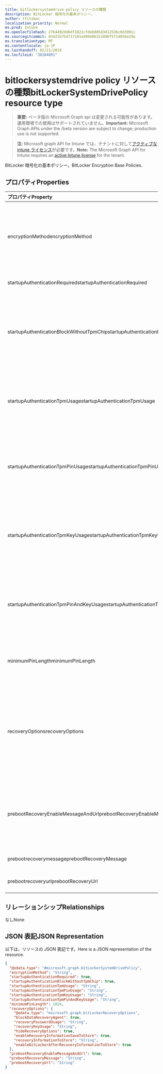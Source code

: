 ```yaml
---
title: bitlockersystemdrive policy リソースの種類
description: BitLocker 暗号化の基本ポリシー。
author: tfitzmac
localization_priority: Normal
ms.prod: Intune
ms.openlocfilehash: 27b4492dd6df2821cfdeb885d3412536c0d3991c
ms.sourcegitcommit: 03421b75d717101a499e0b311890f5714056e29e
ms.translationtype: MT
ms.contentlocale: ja-JP
ms.lasthandoff: 02/21/2019
ms.locfileid: "30164891"
---
```

# <a name="bitlockersystemdrivepolicy-resource-type"></a><span data-ttu-id="7e05c-103">bitlockersystemdrive policy リソースの種類</span><span class="sxs-lookup"><span data-stu-id="7e05c-103">bitLockerSystemDrivePolicy resource type</span></span>

> <span data-ttu-id="7e05c-104">**重要:** ベータ版の Microsoft Graph api は変更される可能性があります。運用環境での使用はサポートされていません。</span><span class="sxs-lookup"><span data-stu-id="7e05c-104">**Important:** Microsoft Graph APIs under the /beta version are subject to change; production use is not supported.</span></span>

> <span data-ttu-id="7e05c-105">**注:** Microsoft graph API for Intune では、テナントに対して[アクティブな intune ライセンス](https://go.microsoft.com/fwlink/?linkid=839381)が必要です。</span><span class="sxs-lookup"><span data-stu-id="7e05c-105">**Note:** The Microsoft Graph API for Intune requires an [active Intune license](https://go.microsoft.com/fwlink/?linkid=839381) for the tenant.</span></span>

<span data-ttu-id="7e05c-106">BitLocker 暗号化の基本ポリシー。</span><span class="sxs-lookup"><span data-stu-id="7e05c-106">BitLocker Encryption Base Policies.</span></span>

## <a name="properties"></a><span data-ttu-id="7e05c-107">プロパティ</span><span class="sxs-lookup"><span data-stu-id="7e05c-107">Properties</span></span>
|<span data-ttu-id="7e05c-108">プロパティ</span><span class="sxs-lookup"><span data-stu-id="7e05c-108">Property</span></span>|<span data-ttu-id="7e05c-109">型</span><span class="sxs-lookup"><span data-stu-id="7e05c-109">Type</span></span>|<span data-ttu-id="7e05c-110">説明</span><span class="sxs-lookup"><span data-stu-id="7e05c-110">Description</span></span>|
|:---|:---|:---|
|<span data-ttu-id="7e05c-111">encryptionMethod</span><span class="sxs-lookup"><span data-stu-id="7e05c-111">encryptionMethod</span></span>|[<span data-ttu-id="7e05c-112">bitlockerencryptionmethod</span><span class="sxs-lookup"><span data-stu-id="7e05c-112">bitLockerEncryptionMethod</span></span>](../resources/intune-deviceconfig-bitlockerencryptionmethod.md)|<span data-ttu-id="7e05c-113">オペレーティングシステムドライブの暗号化方法を選択します。</span><span class="sxs-lookup"><span data-stu-id="7e05c-113">Select the encryption method for operating system drives.</span></span> <span data-ttu-id="7e05c-114">使用可能な値は、`aesCbc128`、`aesCbc256`、`xtsAes128`、`xtsAes256` です。</span><span class="sxs-lookup"><span data-stu-id="7e05c-114">Possible values are: `aesCbc128`, `aesCbc256`, `xtsAes128`, `xtsAes256`.</span></span>|
|<span data-ttu-id="7e05c-115">startupAuthenticationRequired</span><span class="sxs-lookup"><span data-stu-id="7e05c-115">startupAuthenticationRequired</span></span>|<span data-ttu-id="7e05c-116">Boolean</span><span class="sxs-lookup"><span data-stu-id="7e05c-116">Boolean</span></span>|<span data-ttu-id="7e05c-117">起動時に追加の認証を要求します。</span><span class="sxs-lookup"><span data-stu-id="7e05c-117">Require additional authentication at startup.</span></span>|
|<span data-ttu-id="7e05c-118">startupAuthenticationBlockWithoutTpmChip</span><span class="sxs-lookup"><span data-stu-id="7e05c-118">startupAuthenticationBlockWithoutTpmChip</span></span>|<span data-ttu-id="7e05c-119">Boolean</span><span class="sxs-lookup"><span data-stu-id="7e05c-119">Boolean</span></span>|<span data-ttu-id="7e05c-120">互換性のある TPM を使用せずに BitLocker を許可するかどうかを示します (パスワードまたは USB フラッシュドライブのスタートアップキーが必要です)。</span><span class="sxs-lookup"><span data-stu-id="7e05c-120">Indicates whether to allow BitLocker without a compatible TPM (requires a password or a startup key on a USB flash drive).</span></span>|
|<span data-ttu-id="7e05c-121">startupAuthenticationTpmUsage</span><span class="sxs-lookup"><span data-stu-id="7e05c-121">startupAuthenticationTpmUsage</span></span>|[<span data-ttu-id="7e05c-122">configurationusage</span><span class="sxs-lookup"><span data-stu-id="7e05c-122">configurationUsage</span></span>](../resources/intune-deviceconfig-configurationusage.md)|<span data-ttu-id="7e05c-123">TPM のスタートアップが許可されているかどうか、または要求/禁止を示します。</span><span class="sxs-lookup"><span data-stu-id="7e05c-123">Indicates if TPM startup is allowed/required/disallowed.</span></span> <span data-ttu-id="7e05c-124">可能な値は `blocked`、`required`、`allowed` です。</span><span class="sxs-lookup"><span data-stu-id="7e05c-124">Possible values are: `blocked`, `required`, `allowed`.</span></span>|
|<span data-ttu-id="7e05c-125">startupAuthenticationTpmPinUsage</span><span class="sxs-lookup"><span data-stu-id="7e05c-125">startupAuthenticationTpmPinUsage</span></span>|[<span data-ttu-id="7e05c-126">configurationusage</span><span class="sxs-lookup"><span data-stu-id="7e05c-126">configurationUsage</span></span>](../resources/intune-deviceconfig-configurationusage.md)|<span data-ttu-id="7e05c-127">TPM スタートアップ pin が許可されているかどうか、または許可/禁止を示します。</span><span class="sxs-lookup"><span data-stu-id="7e05c-127">Indicates if TPM startup pin is allowed/required/disallowed.</span></span> <span data-ttu-id="7e05c-128">可能な値は `blocked`、`required`、`allowed` です。</span><span class="sxs-lookup"><span data-stu-id="7e05c-128">Possible values are: `blocked`, `required`, `allowed`.</span></span>|
|<span data-ttu-id="7e05c-129">startupAuthenticationTpmKeyUsage</span><span class="sxs-lookup"><span data-stu-id="7e05c-129">startupAuthenticationTpmKeyUsage</span></span>|[<span data-ttu-id="7e05c-130">configurationusage</span><span class="sxs-lookup"><span data-stu-id="7e05c-130">configurationUsage</span></span>](../resources/intune-deviceconfig-configurationusage.md)|<span data-ttu-id="7e05c-131">TPM スタートアップキーが許可されているかどうか、または必要/不許可かを示します。</span><span class="sxs-lookup"><span data-stu-id="7e05c-131">Indicates if TPM startup key is allowed/required/disallowed.</span></span> <span data-ttu-id="7e05c-132">可能な値は `blocked`、`required`、`allowed` です。</span><span class="sxs-lookup"><span data-stu-id="7e05c-132">Possible values are: `blocked`, `required`, `allowed`.</span></span>|
|<span data-ttu-id="7e05c-133">startupAuthenticationTpmPinAndKeyUsage</span><span class="sxs-lookup"><span data-stu-id="7e05c-133">startupAuthenticationTpmPinAndKeyUsage</span></span>|[<span data-ttu-id="7e05c-134">configurationusage</span><span class="sxs-lookup"><span data-stu-id="7e05c-134">configurationUsage</span></span>](../resources/intune-deviceconfig-configurationusage.md)|<span data-ttu-id="7e05c-135">TPM スタートアップ pin キーとキーが許可されているかどうか、または許可/不許可かを示します。</span><span class="sxs-lookup"><span data-stu-id="7e05c-135">Indicates if TPM startup pin key and key are allowed/required/disallowed.</span></span> <span data-ttu-id="7e05c-136">可能な値は `blocked`、`required`、`allowed` です。</span><span class="sxs-lookup"><span data-stu-id="7e05c-136">Possible values are: `blocked`, `required`, `allowed`.</span></span>|
|<span data-ttu-id="7e05c-137">minimumPinLength</span><span class="sxs-lookup"><span data-stu-id="7e05c-137">minimumPinLength</span></span>|<span data-ttu-id="7e05c-138">Int32</span><span class="sxs-lookup"><span data-stu-id="7e05c-138">Int32</span></span>|<span data-ttu-id="7e05c-139">スタートアップ pin の最小の長さを示します。</span><span class="sxs-lookup"><span data-stu-id="7e05c-139">Indicates the minimum length of startup pin.</span></span> <span data-ttu-id="7e05c-140">有効な値は4から20までです</span><span class="sxs-lookup"><span data-stu-id="7e05c-140">Valid values 4 to 20</span></span>|
|<span data-ttu-id="7e05c-141">recoveryOptions</span><span class="sxs-lookup"><span data-stu-id="7e05c-141">recoveryOptions</span></span>|[<span data-ttu-id="7e05c-142">bitLockerRecoveryOptions</span><span class="sxs-lookup"><span data-stu-id="7e05c-142">bitLockerRecoveryOptions</span></span>](../resources/intune-deviceconfig-bitlockerrecoveryoptions.md)|<span data-ttu-id="7e05c-143">必要なスタートアップキー情報がない場合に BitLocker で暗号化されたオペレーティングシステムドライブを回復できるようにします。</span><span class="sxs-lookup"><span data-stu-id="7e05c-143">Allows to recover BitLocker encrypted operating system drives in the absence of the required startup key information.</span></span> <span data-ttu-id="7e05c-144">このポリシー設定は、BitLocker を有効にしたときに適用されます。</span><span class="sxs-lookup"><span data-stu-id="7e05c-144">This policy setting is applied when you turn on BitLocker.</span></span>|
|<span data-ttu-id="7e05c-145">prebootRecoveryEnableMessageAndUrl</span><span class="sxs-lookup"><span data-stu-id="7e05c-145">prebootRecoveryEnableMessageAndUrl</span></span>|<span data-ttu-id="7e05c-146">Boolean</span><span class="sxs-lookup"><span data-stu-id="7e05c-146">Boolean</span></span>|<span data-ttu-id="7e05c-147">ブート前の回復メッセージと Url を有効にします。</span><span class="sxs-lookup"><span data-stu-id="7e05c-147">Enable pre-boot recovery message and Url.</span></span> <span data-ttu-id="7e05c-148">requirestartupauthentication が false の場合、この値は影響を与えません。</span><span class="sxs-lookup"><span data-stu-id="7e05c-148">If requireStartupAuthentication is false, this value does not affect.</span></span>|
|<span data-ttu-id="7e05c-149">prebootrecoverymessage</span><span class="sxs-lookup"><span data-stu-id="7e05c-149">prebootRecoveryMessage</span></span>|<span data-ttu-id="7e05c-150">String</span><span class="sxs-lookup"><span data-stu-id="7e05c-150">String</span></span>|<span data-ttu-id="7e05c-151">カスタムの回復メッセージを定義します。</span><span class="sxs-lookup"><span data-stu-id="7e05c-151">Defines a custom recovery message.</span></span>|
|<span data-ttu-id="7e05c-152">prebootrecoveryurl</span><span class="sxs-lookup"><span data-stu-id="7e05c-152">prebootRecoveryUrl</span></span>|<span data-ttu-id="7e05c-153">String</span><span class="sxs-lookup"><span data-stu-id="7e05c-153">String</span></span>|<span data-ttu-id="7e05c-154">カスタムの回復 URL を定義します。</span><span class="sxs-lookup"><span data-stu-id="7e05c-154">Defines a custom recovery URL.</span></span>|

## <a name="relationships"></a><span data-ttu-id="7e05c-155">リレーションシップ</span><span class="sxs-lookup"><span data-stu-id="7e05c-155">Relationships</span></span>
<span data-ttu-id="7e05c-156">なし</span><span class="sxs-lookup"><span data-stu-id="7e05c-156">None</span></span>

## <a name="json-representation"></a><span data-ttu-id="7e05c-157">JSON 表記</span><span class="sxs-lookup"><span data-stu-id="7e05c-157">JSON Representation</span></span>
<span data-ttu-id="7e05c-158">以下は、リソースの JSON 表記です。</span><span class="sxs-lookup"><span data-stu-id="7e05c-158">Here is a JSON representation of the resource.</span></span>
<!-- {
  "blockType": "resource",
  "@odata.type": "microsoft.graph.bitLockerSystemDrivePolicy"
}
-->
``` json
{
  "@odata.type": "#microsoft.graph.bitLockerSystemDrivePolicy",
  "encryptionMethod": "String",
  "startupAuthenticationRequired": true,
  "startupAuthenticationBlockWithoutTpmChip": true,
  "startupAuthenticationTpmUsage": "String",
  "startupAuthenticationTpmPinUsage": "String",
  "startupAuthenticationTpmKeyUsage": "String",
  "startupAuthenticationTpmPinAndKeyUsage": "String",
  "minimumPinLength": 1024,
  "recoveryOptions": {
    "@odata.type": "microsoft.graph.bitLockerRecoveryOptions",
    "blockDataRecoveryAgent": true,
    "recoveryPasswordUsage": "String",
    "recoveryKeyUsage": "String",
    "hideRecoveryOptions": true,
    "enableRecoveryInformationSaveToStore": true,
    "recoveryInformationToStore": "String",
    "enableBitLockerAfterRecoveryInformationToStore": true
  },
  "prebootRecoveryEnableMessageAndUrl": true,
  "prebootRecoveryMessage": "String",
  "prebootRecoveryUrl": "String"
}
```




